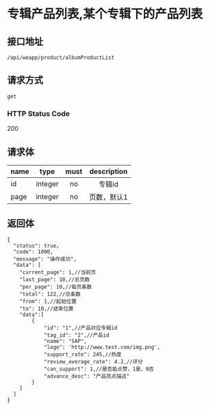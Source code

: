 # 专辑产品列表,某个专辑下的产品列表

## 接口地址

`/api/weapp/product/albumProductList`

## 请求方式

`get`

### HTTP Status Code

200

## 请求体

| name     | type     | must     | description |
|----------|:--------:|:--------:|:--------:|
| id   | integer   | no     | 专辑id |
| page   | integer   | no      | 页数，默认1 |

## 返回体

```json5
{
  "status": true,
  "code": 1000,
  "message": "操作成功",
  "data": [
    "current_page": 1,//当前页
    "last_page": 10,//总页数
    "per_page": 10,//每页条数
    "total": 122,//总条数
    "from": 1,//起始位置
    "to": 10,//结束位置
    "data":[
        {
            "id": "1",//产品对应专辑id
            "tag_id": "2",//产品id
            "name": "SAP",            
            "logo": 'http://www.test.com/img.png',
            "support_rate": 245,//热度
            "review_average_rate": 4.2,//评分
            "can_support": 1,//是否能点赞，1是，0否
            "advance_desc": "产品亮点描述"
        }
    ]
  ]
}
``` 
